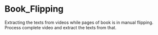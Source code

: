 # Book_Flipping

Extracting the texts from videos while pages of book is in manual flipping.
Process complete video and extract the texts from that.

